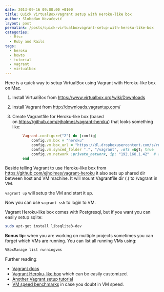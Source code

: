 ```yaml
---
date: 2013-09-16 09:00:00 +0100
title: Quick VirtualBox/Vagrant setup with Heroku-like box
author: Slobodan Kovačević
layout: post
permalink: /posts/quick-virtualboxvagrant-setup-with-heroku-like-box
categories:
  - Misc
  - Ruby and Rails
tags:
  - heroku
  - howto
  - tutorial
  - vagrant
  - virtualbox
---
```

Here is a quick way to setup VirtualBox using Vagrant with Heroku-like box on Mac.

1. Install VirtualBox from <a href="https://www.virtualbox.org/wiki/Downloads" target="_blank">https://www.virtualbox.org/wiki/Downloads</a>

2. Install Vagrant from <a href="http://downloads.vagrantup.com/" target="_blank">http://downloads.vagrantup.com/</a>

3. Create Vagrantfile for Heroku-like box (based on <a href="https://github.com/ejholmes/vagrant-heroku" target="_blank">https://github.com/ejholmes/vagrant-heroku</a>) that looks something like:

``` ruby
        Vagrant.configure("2") do |config|        
	        config.vm.box = "heroku"
	        config.vm.box_url = "https://dl.dropboxusercontent.com/s/rnc0p8zl91borei/heroku.box"
	        config.vm.synced_folder ".", "/vagrant", :nfs =&gt; true
	        config.vm.network :private_network, ip: "192.168.1.42"  # required for NFS
        end
```

Beside telling Vagrant to use Heroku-like box from <a href="https://github.com/ejholmes/vagrant-heroku" target="_blank">https://github.com/ejholmes/vagrant-heroku</a> it also sets up shared dir between host and VM machine. It will mount Vagrantfile dir (.) to /vagrant in VM.

`vagrant up` will setup the VM and start it up.

Now you can use `vagrant ssh` to login to VM.

Vagrant Heroku-like box comes with Postgresql, but if you want you can easily setup sqlite:
    
``` sh
sudo apt-get install libsqlite3-dev
```

**Bonus tip**: when you are working on multiple projects sometimes you can forget which VMs are running. You can list all running VMs using:
    
``` sh
VBoxManage list runningvms
```
    
Further reading:
    
* <a href="http://docs.vagrantup.com/v2/" target="_blank">Vagrant docs</a>
* <a href="https://github.com/ejholmes/vagrant-heroku" target="_blank">Vagrant Heroku-like box</a> which can be easily customized.
* <a href="http://loudcoding.com/posts/how-to-use-vagrant-to-run-celadon-cedar-stack-on-heroku/" target="_blank">Another Vagrant setup tutorial</a>
* <a href="https://www.stackmachine.com/blog/web-development-on-a-vm-is-it-slower" target="_blank">VM speed benchmarks</a> in case you doubt in VM speed.
